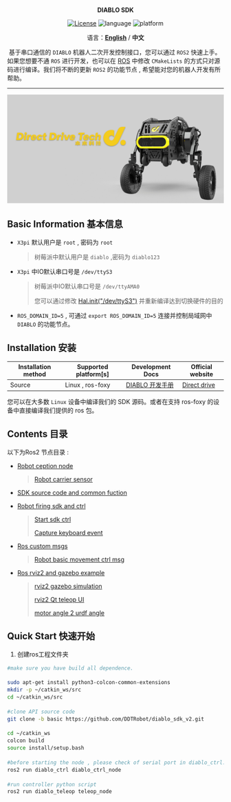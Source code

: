 <p align="center"><strong>DIABLO SDK</strong></p>
<p align="center"><a href="https://github.com/Direcrt-Drive-Technology/diablo-sdk-v1/blob/master/LICENSE"><img alt="License" src="https://img.shields.io/badge/License-Apache%202.0-orange"/></a>
<img alt="language" src="https://img.shields.io/badge/language-c++-red"/>
<img alt="platform" src="https://img.shields.io/badge/platform-linux-l"/>
</p>


<p align="center">
    语言：<a href="./docs/docs_en/README_EN.md"><strong>English</strong></a> / <strong>中文</strong>
</p>



​	基于串口通信的 `DIABLO` 机器人二次开发控制接口，您可以通过 `ROS2` 快速上手。如果您想要不通 `ROS` 进行开发，也可以在 [ROS](https://github.com/DDTRobot/diablo-sdk-v1) 中修改 `CMakeLists` 的方式只对源码进行编译。我们将不断的更新 `ROS2` 的功能节点 , 希望能对您的机器人开发有所帮助。

---

![diabloRender](docs/img/diablo_robot_render.png)

## Basic Information 基本信息

- `X3pi` 默认用户是 `root` , 密码为 `root`

  > 树莓派中默认用户是 `diablo` ,密码为 `diablo123`

- `X3pi` 中IO默认串口号是 `/dev/ttyS3`

  > 树莓派中IO默认串口号是 `/dev/ttyAMA0`
  >
  > 您可以通过修改 [Hal.init("/dev/ttyS3")](./diablo_interaction/diablo_ctrl/src/diablo_ctrl.cpp) 并重新编译达到切换硬件的目的

- `ROS_DOMAIN_ID=5` , 可通过 `export ROS_DOMAIN_ID=5` 连接并控制局域网中 `DIABLO` 的功能节点。



## Installation 安装

| Installation method | Supported platform[s] | Development Docs    | Official website                         |
| ------------------- | --------------------- | ------------------- | ---------------------------------------- |
| Source              | Linux , ros-foxy      | [DIABLO 开发手册]() | [Direct drive](https://directdrive.com/) |

您可以在大多数 `Linux` 设备中编译我们的 SDK 源码。或者在支持 ros-foxy 的设备中直接编译我们提供的 ros 包。



## Contents 目录

以下为Ros2 节点目录 :

* [Robot ception node]()

  > [Robot carrier sensor]()

* [SDK source code and common fuction]()

* [Robot firing sdk and ctrl]()

  > [Start sdk ctrl]()
  >
  > [Capture keyboard event]()

* [Ros custom msgs]()

  > [Robot basic movement ctrl msg]()

* [Ros rviz2 and gazebo example]()

  > [rviz2 gazebo simulation]()
  >
  > [rviz2 Qt teleop UI]()
  >
  > [motor angle 2 urdf angle]()

  

## Quick Start 快速开始

1. 创建ros工程文件夹

```bash
#make sure you have build all dependence.

sudo apt-get install python3-colcon-common-extensions
mkdir -p ~/catkin_ws/src
cd ~/catkin_ws/src

#clone API source code
git clone -b basic https://github.com/DDTRobot/diablo_sdk_v2.git

cd ~/catkin_ws
colcon build
source install/setup.bash

#before starting the node , please check of serial port in diablo_ctrl.cpp is correct.
ros2 run diablo_ctrl diablo_ctrl_node

#run controller python script
ros2 run diablo_teleop teleop_node 
```

